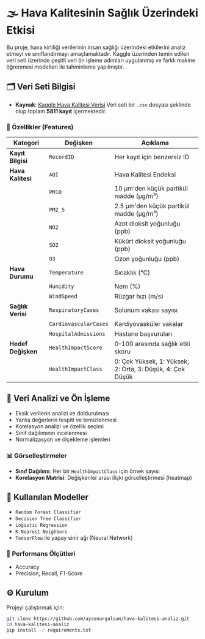 # 🌫️ Hava Kalitesinin Sağlık Üzerindeki Etkisi

Bu proje, hava kirliliği verilerinin insan sağlığı üzerindeki etkilerini analiz etmeyi ve sınıflandırmayı amaçlamaktadır. Kaggle üzerinden temin edilen veri seti üzerinde çeşitli veri ön işleme adımları uygulanmış ve farklı makine öğrenmesi modelleri ile tahminleme yapılmıştır.

## 🗂️ Veri Seti Bilgisi
- **Kaynak**: [Kaggle Hava Kalitesi Verisi](https://www.kaggle.com/datasets/rabieelkharoua/air-quality-and-health-impact-dataset)
Veri seti bir `.csv` dosyası şeklinde olup toplam **5811 kayıt** içermektedir.

### 📌 Özellikler (Features)

| Kategori | Değişken | Açıklama |
|----------|----------|----------|
| **Kayıt Bilgisi** | `RecordID` | Her kayıt için benzersiz ID |
| **Hava Kalitesi** | `AQI` | Hava Kalitesi Endeksi |
| | `PM10` | 10 µm'den küçük partikül madde (μg/m³) |
| | `PM2_5` | 2.5 µm'den küçük partikül madde (μg/m³) |
| | `NO2` | Azot dioksit yoğunluğu (ppb) |
| | `SO2` | Kükürt dioksit yoğunluğu (ppb) |
| | `O3` | Ozon yoğunluğu (ppb) |
| **Hava Durumu** | `Temperature` | Sıcaklık (°C) |
| | `Humidity` | Nem (%) |
| | `WindSpeed` | Rüzgar hızı (m/s) |
| **Sağlık Verisi** | `RespiratoryCases` | Solunum vakası sayısı |
| | `CardiovascularCases` | Kardiyovasküler vakalar |
| | `HospitalAdmissions` | Hastane başvuruları |
| **Hedef Değişken** | `HealthImpactScore` | 0–100 arasında sağlık etki skoru |
| | `HealthImpactClass` | 0: Çok Yüksek, 1: Yüksek, 2: Orta, 3: Düşük, 4: Çok Düşük |

## 🧹 Veri Analizi ve Ön İşleme

- Eksik verilerin analizi ve doldurulması
- Yanlış değerlerin tespiti ve temizlenmesi
- Korelasyon analizi ve özellik seçimi
- Sınıf dağılımının incelenmesi
- Normalizasyon ve ölçekleme işlemleri

### 📊 Görselleştirmeler

- **Sınıf Dağılımı**: Her bir `HealthImpactClass` için örnek sayısı
- **Korelasyon Matrisi**: Değişkenler arası ilişki görselleştirmesi (heatmap)

## 🤖 Kullanılan Modeller

- `Random Forest Classifier`
- `Decision Tree Classifier`
- `Logistic Regression`
- `K-Nearest Neighbors`
- `TensorFlow` ile yapay sinir ağı (Neural Network)

### 🎯 Performans Ölçütleri

- Accuracy
- Precision, Recall, F1-Score

## ⚙️ Kurulum

Projeyi çalıştırmak için:

```bash
git clone https://github.com/aysenurgulsum/hava-kalitesi-analiz.git
cd hava-kalitesi-analiz
pip install -r requirements.txt
